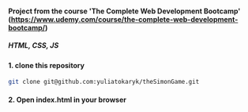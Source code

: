 #### Project from the course 'The Complete Web Development Bootcamp' (https://www.udemy.com/course/the-complete-web-development-bootcamp/)
##### HTML, CSS, JS
#### 1. clone this repository
```bash
git clone git@github.com:yuliatokaryk/theSimonGame.git
```
#### 2. Open index.html in your browser
